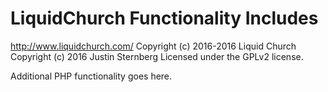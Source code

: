 # LiquidChurch Functionality Includes #
http://www.liquidchurch.com/
Copyright (c) 2016-2016 Liquid Church
Copyright (c) 2016 Justin Sternberg
Licensed under the GPLv2 license.

Additional PHP functionality goes here.